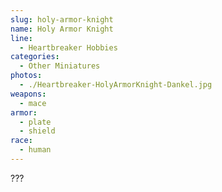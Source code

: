 ```yaml
---
slug: holy-armor-knight
name: Holy Armor Knight
line:
  - Heartbreaker Hobbies
categories:
  - Other Miniatures
photos:
  - ./Heartbreaker-HolyArmorKnight-Dankel.jpg
weapons:
  - mace
armor:
  - plate
  - shield
race:
  - human
---
```


???
